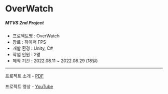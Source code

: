 # OverWatch
##### MTVS 2nd Project  

- 프로젝트명 : OverWatch  
- 장르 : 하이퍼 FPS  
- 개발 환경 : Unity, C#  
- 작업 인원 : 2명  
- 제작 기간 : 2022.08.11 ~ 2022.08.29 (18일)  
  
---  

프로젝트 소개 - [PDF](https://drive.google.com/file/d/10uEa-xglILIpLezsOa-ljfnUE-y5Lo9I/view?usp=share_link)  

  
프로젝트 영상 - [YouTube](https://youtu.be/VE8J30YviAU)  
